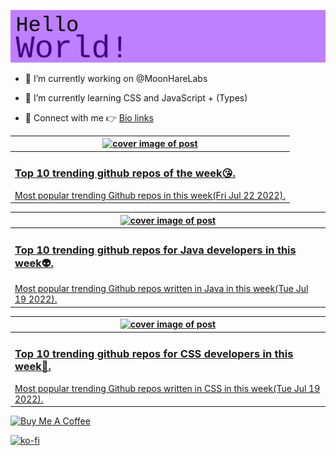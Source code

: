 [![Hello World!](https://github.com/ksenginew/ksenginew/raw/main/header.svg)](#nolink)

- 🔭 I’m currently working on @MoonHareLabs  

- 🌱 I’m currently learning CSS and JavaScript + (Types)    

- 💌 Connect with me 👉 [Bio links](https://ksengine.bio.link)

<!-- blog  posts start -->
<a href="https://dev.to/ksengine/top-10-trending-github-repos-of-the-week-5gf9">
<table>
<thead>
<tr>
<th>
<img src="https://res.cloudinary.com/practicaldev/image/fetch/s--6Z-8H3zh--/c_imagga_scale,f_auto,fl_progressive,h_420,q_auto,w_1000/https://images.unsplash.com/photo-1618401471353-b98afee0b2eb%3Fcrop%3Dentropy%26cs%3Dtinysrgb%26fit%3Dmax%26fm%3Djpg%26ixid%3DMnwyODI4ODF8MHwxfHJhbmRvbXx8fHx8fHx8fDE2NTg0ODk5ODY%26ixlib%3Drb-1.2.1%26q%3D80%26w%3D1080" alt="cover image of post" width="500px" height="auto"/>
</th>
</tr>
</thead>
<tbody>
<tr>
<td>
<h3>Top 10 trending github repos of the week😘.</h3>
Most popular trending Github repos in this week(Fri Jul 22 2022).
</td>
</tr>
</tbody>
</table>
</a>



<a href="https://dev.to/ksengine/top-10-trending-github-repos-for-java-developers-in-this-week-55nf">
<table>
<thead>
<tr>
<th>
<img src="https://res.cloudinary.com/practicaldev/image/fetch/s--JNXcmfy4--/c_imagga_scale,f_auto,fl_progressive,h_420,q_auto,w_1000/https://images.unsplash.com/photo-1510422877342-80dc5ea91c5c%3Fcrop%3Dentropy%26cs%3Dtinysrgb%26fit%3Dmax%26fm%3Djpg%26ixid%3DMnwyODI4ODF8MHwxfHJhbmRvbXx8fHx8fHx8fDE2NTgyMzA2Njg%26ixlib%3Drb-1.2.1%26q%3D80%26w%3D1080" alt="cover image of post" width="500px" height="auto"/>
</th>
</tr>
</thead>
<tbody>
<tr>
<td>
<h3>Top 10 trending github repos for Java developers in this week👽.</h3>
Most popular trending Github repos written in Java in this week(Tue Jul 19 2022).
</td>
</tr>
</tbody>
</table>
</a>



<a href="https://dev.to/ksengine/top-10-trending-github-repos-for-css-developers-in-this-week-50o8">
<table>
<thead>
<tr>
<th>
<img src="https://res.cloudinary.com/practicaldev/image/fetch/s--OOhBt9wx--/c_imagga_scale,f_auto,fl_progressive,h_420,q_auto,w_1000/https://images.unsplash.com/photo-1467894681723-ff5fe3ca0376%3Fcrop%3Dentropy%26cs%3Dtinysrgb%26fit%3Dmax%26fm%3Djpg%26ixid%3DMnwyODI4ODF8MHwxfHJhbmRvbXx8fHx8fHx8fDE2NTgyMzA0OTc%26ixlib%3Drb-1.2.1%26q%3D80%26w%3D1080" alt="cover image of post" width="500px" height="auto"/>
</th>
</tr>
</thead>
<tbody>
<tr>
<td>
<h3>Top 10 trending github repos for CSS developers in this week👠.</h3>
Most popular trending Github repos written in CSS in this week(Tue Jul 19 2022).
</td>
</tr>
</tbody>
</table>
</a>
<!-- blog  posts end -->

<a href="https://www.buymeacoffee.com/ksengine">
  <img src="https://cdn.buymeacoffee.com/buttons/v2/default-yellow.png" alt="Buy Me A Coffee" width="200px" height="auto"/>
</a>

[![ko-fi](https://ko-fi.com/img/githubbutton_sm.svg)](https://ko-fi.com/D1D473BME)
